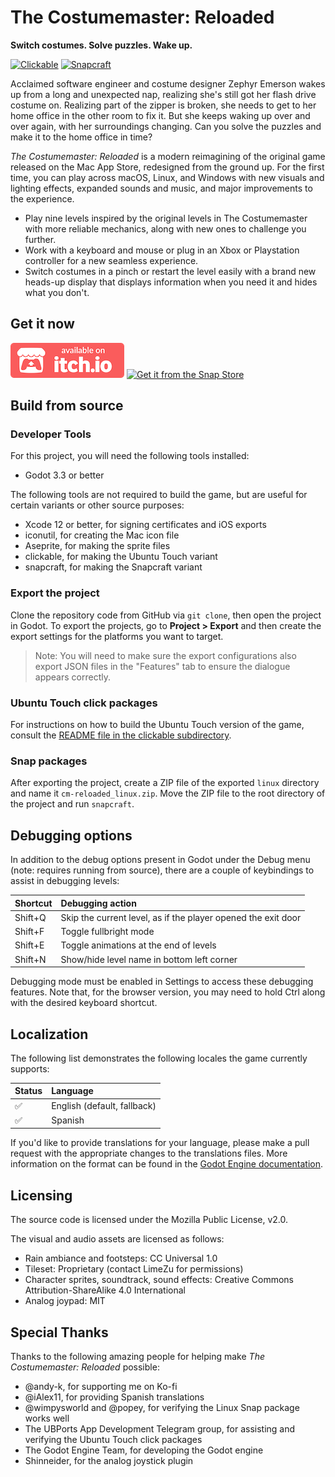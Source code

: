 # The Costumemaster: Reloaded
**Switch costumes. Solve puzzles. Wake up.**

[![Clickable](https://github.com/alicerunsonfedora/cm-godot/actions/workflows/clickable.yml/badge.svg)](https://github.com/alicerunsonfedora/cm-godot/actions/workflows/clickable.yml) [![Snapcraft](https://github.com/alicerunsonfedora/cm-godot/actions/workflows/snappy.yml/badge.svg)](https://github.com/alicerunsonfedora/cm-godot/actions/workflows/snappy.yml)

Acclaimed software engineer and costume designer Zephyr Emerson wakes up from a long and unexpected nap, realizing she's still got her flash drive costume on. Realizing part of the zipper is broken, she needs to get to her home office in the other room to fix it. But she keeps waking up over and over again, with her surroundings changing. Can you solve the puzzles and make it to the home office in time?

_The Costumemaster: Reloaded_ is a modern reimagining of the original game released on the Mac App Store, redesigned from the ground up. For the first time, you can play across macOS, Linux, and Windows with new visuals and lighting effects, expanded sounds and music, and major improvements to the experience.

- Play nine levels inspired by the original levels in The Costumemaster with more reliable mechanics, along with new ones to challenge you further.
- Work with a keyboard and mouse or plug in an Xbox or Playstation controller for a new seamless experience.
- Switch costumes in a pinch or restart the level easily with a brand new heads-up display that displays information when you need it and hides what you don't.

## Get it now

[![Available on itch.io](.github/itch-badge-color.png)][itch] [![Get it from the Snap Store](https://snapcraft.io/static/images/badges/en/snap-store-black.svg)][snap]

[itch]: https://marquiskurt.itch.io/costumemaster-reloaded
[snap]: https://snapcraft.io/costumemaster-reloaded

## Build from source

### Developer Tools

For this project, you will need the following tools installed:
- Godot 3.3 or better

The following tools are not required to build the game, but are useful for certain variants or other source purposes:

- Xcode 12 or better, for signing certificates and iOS exports
- iconutil, for creating the Mac icon file
- Aseprite, for making the sprite files
- clickable, for making the Ubuntu Touch variant
- snapcraft, for making the Snapcraft variant

### Export the project
Clone the repository code from GitHub via `git clone`, then open the project in Godot. To export the projects, go to **Project > Export**
and then create the export settings for the platforms you want to target.

> Note: You will need to make sure the export configurations also export JSON files in the "Features" tab to ensure the dialogue appears correctly.

### Ubuntu Touch click packages
For instructions on how to build the Ubuntu Touch version of the game, consult the [README file in the clickable subdirectory](./clickable/README.md).

### Snap packages
After exporting the project, create a ZIP file of the exported `linux` directory and name it `cm-reloaded_linux.zip`. Move the ZIP file to the root directory of the project and run `snapcraft`.

## Debugging options

In addition to the debug options present in Godot under the Debug menu (note: requires running from source), there are a couple of keybindings to assist in debugging levels:

| Shortcut | Debugging action                                              |
| :------- | :------------------------------------------------------------ |
| Shift+Q  | Skip the current level, as if the player opened the exit door |
| Shift+F  | Toggle fullbright mode                                        |
| Shift+E  | Toggle animations at the end of levels                        |
| Shift+N  | Show/hide level name in bottom left corner                    |

Debugging mode must be enabled in Settings to access these debugging features. Note that, for the browser version, you may need to hold Ctrl along with the desired keyboard shortcut.

## Localization

The following list demonstrates the following locales the game currently supports:

| Status | Language                    |
| ------ | :-------------------------- |
| ✅     | English (default, fallback) |
| ✅     | Spanish                     |

If you'd like to provide translations for your language, please make a pull request with the appropriate changes to the translations files. More information on the format can be found in the [Godot Engine documentation](https://docs.godotengine.org/en/stable/getting_started/workflow/assets/importing_translations.html#translation-format).

## Licensing

The source code is licensed under the Mozilla Public License, v2.0.

The visual and audio assets are licensed as follows:
- Rain ambiance and footsteps: CC Universal 1.0
- Tileset: Proprietary (contact LimeZu for permissions)
- Character sprites, soundtrack, sound effects: Creative Commons Attribution-ShareAlike 4.0 International
- Analog joypad: MIT

## Special Thanks

Thanks to the following amazing people for helping make _The Costumemaster: Reloaded_ possible:

- @andy-k, for supporting me on Ko-fi
- @iAlex11, for providing Spanish translations
- @wimpysworld and @popey, for verifying the Linux Snap package works well
- The UBPorts App Development Telegram group, for assisting and verifying the Ubuntu Touch click packages
- The Godot Engine Team, for developing the Godot engine
- Shinneider, for the analog joystick plugin